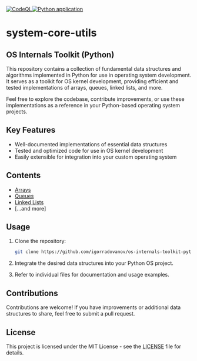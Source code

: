 [![CodeQL](https://github.com/igorradovanov/system-core-utils/actions/workflows/github-code-scanning/codeql/badge.svg)](https://github.com/igorradovanov/system-core-utils/actions/workflows/github-code-scanning/codeql)[![Python application](https://github.com/igorradovanov/system-core-utils/actions/workflows/python-app.yml/badge.svg)](https://github.com/igorradovanov/system-core-utils/actions/workflows/python-app.yml)

# system-core-utils

## OS Internals Toolkit (Python)

This repository contains a collection of fundamental data structures and algorithms implemented in Python for use in operating system development. It serves as a toolkit for OS kernel development, providing efficient and tested implementations of arrays, queues, linked lists, and more.

Feel free to explore the codebase, contribute improvements, or use these implementations as a reference in your Python-based operating system projects.

## Key Features

- Well-documented implementations of essential data structures
- Tested and optimized code for use in OS kernel development
- Easily extensible for integration into your custom operating system

## Contents

- [Arrays](arrays/)
- [Queues](queues/)
- [Linked Lists](linked_lists/)
- [...and more]

## Usage

1. Clone the repository:
   ```bash
   git clone https://github.com/igorradovanov/os-internals-toolkit-python.git
   ```

2. Integrate the desired data structures into your Python OS project.

3. Refer to individual files for documentation and usage examples.

## Contributions

Contributions are welcome! If you have improvements or additional data structures to share, feel free to submit a pull request.

## License

This project is licensed under the MIT License - see the [LICENSE](LICENSE) file for details.
